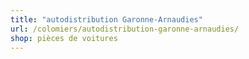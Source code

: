 ```yaml
---
title: "autodistribution Garonne-Arnaudies"
url: /colomiers/autodistribution-garonne-arnaudies/
shop: pièces de voitures
---
```

